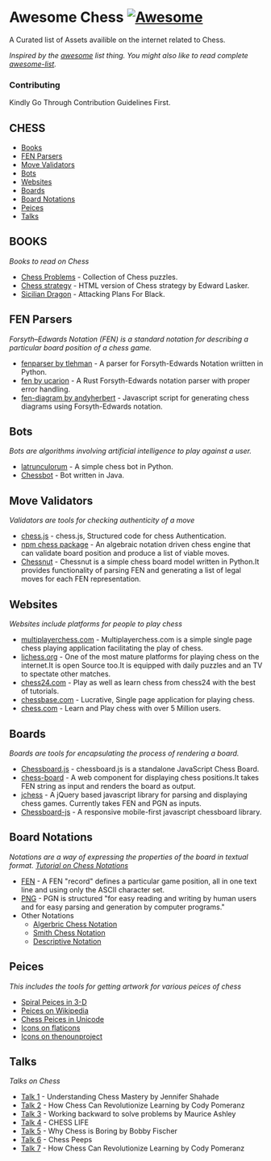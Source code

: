 # Awesome Chess [![Awesome](https://cdn.rawgit.com/sindresorhus/awesome/d7305f38d29fed78fa85652e3a63e154dd8e8829/media/badge.svg)](https://github.com/sindresorhus/awesome)

A Curated list of Assets availible on the internet related to Chess.

*Inspired by the [awesome](https://github.com/sindresorhus/awesome) list thing. You might also like to read complete [awesome-list](https://github.com/sindresorhus/awesome).*

### Contributing
Kindly Go Through Contribution Guidelines First.

CHESS
---
 - [Books](#books)
 - [FEN Parsers](#fen-parsers)
 - [Move Validators](#move-validators)
 - [Bots](#bots)
 - [Websites](#websites)
 - [Boards](#boards)
 - [Board Notations](#board-notations)
 - [Peices](#peices)
 - [Talks](#talks)

BOOKS
---
*Books to read on Chess*

 - [Chess Problems](https://kairavacademydotcom.files.wordpress.com/2013/06/john-thursby-75-chess-problems.pdf) - Collection of Chess puzzles.
 - [Chess strategy](http://www.gutenberg.org/cache/epub/5614/pg5614-images.html) - HTML version of Chess strategy by Edward Lasker.
 - [Sicilian Dragon](http://www.chesscity.com/PDF/Sicilian_Dragon_Black_Attacks_ssd.pdf) - Attacking Plans For Black.

FEN Parsers
---
*Forsyth–Edwards Notation (FEN) is a standard notation for describing a particular board position of a chess game.*

 - [fenparser by tlehman](https://github.com/tlehman/fenparser) - A parser for Forsyth-Edwards Notation wriitten in Python.
 - [fen by ucarion](https://github.com/ucarion/fen) - A Rust Forsyth-Edwards notation parser with proper error handling.
 - [fen-diagram by andyherbert](https://github.com/andyherbert/fen-diagram) - Javascript script for generating chess diagrams using Forsyth-Edwards notation.

Bots
---
*Bots are algorithms involving artificial intelligence to play against a user.*

 - [latrunculorum](https://github.com/benwr/latrunculorum) - A simple chess bot in Python.
 - [Chessbot](https://github.com/jfabeel/Chessbot) - Bot written in Java.

Move Validators
---
*Validators are tools for checking authenticity of a move*

 - [chess.js](https://github.com/jhlywa/chess.js) - chess.js, Structured code for chess Authentication.
 - [npm chess package](https://www.npmjs.com/package/chess) - An algebraic notation driven chess engine that can validate board position and produce a list of viable moves.
 - [Chessnut](https://github.com/cgearhart/Chessnut.git) - Chessnut is a simple chess board model written in Python.It provides functionality of parsing FEN and generating a list of legal moves for each FEN representation.

Websites
---
*Websites include platforms for people to play chess*

 - [multiplayerchess.com](multiplayerchess.com) - Multiplayerchess.com is a simple single page chess playing application facilitating the play of chess.
 - [lichess.org](http://en.lichess.org/) - One of the most mature platforms for playing chess on the internet.It is open Source too.It is equipped with daily puzzles and an TV to spectate other matches. 
 - [chess24.com](https://chess24.com/en/play/chess) - Play as well as learn chess from chess24 with the best of tutorials.
 - [chessbase.com](http://play.chessbase.com/js/apps/playchess/) - Lucrative, Single page application for playing chess. 
 - [chess.com](http://www.chess.com/) - Learn and Play chess with over 5 Million users.

Boards
---
*Boards are tools for encapsulating the process of rendering a board.*

 - [Chessboard.js](https://github.com/oakmac/chessboardjs/) - chessboard.js is a standalone JavaScript Chess Board.
 - [chess-board](https://github.com/laat/chess-board) - A web component for displaying chess positions.It takes FEN string as input and renders the board as output.
 - [jchess](https://github.com/bmarini/jchess) - A jQuery based javascript library for parsing and displaying chess games. Currently takes FEN and PGN as inputs.
 - [Chessboard-js](https://github.com/caustique/chessboard-js) - A responsive mobile-first javascript chessboard library.

Board Notations
---
*Notations are a way of expressing the properties of the board in textual format. [Tutorial on Chess Notations](http://chess.eusa.ed.ac.uk/Chess/Rules/notation.html)*

 - [FEN](https://en.wikipedia.org/wiki/Forsyth%E2%80%93Edwards_Notation) - A FEN "record" defines a particular game position, all in one text line and using only the ASCII character set.
 - [PNG](http://www6.chessclub.com/help/PGN-spec) - PGN is structured "for easy reading and writing by human users and for easy parsing and generation by computer programs." 
 - Other Notations
 	- [Algerbric Chess Notation](https://en.wikipedia.org/wiki/Algebraic_notation_(chess))
 	- [Smith Chess Notation](http://www6.chessclub.com/chessviewer/smith.html)
 	- [Descriptive Notation](https://en.wikipedia.org/wiki/Descriptive_notation)

Peices
---
*This includes the tools for getting artwork for various peices of chess*

 - [Spiral Peices in 3-D](https://www.thingiverse.com/thing:470700)
 - [Peices on Wikipedia](https://commons.wikimedia.org/wiki/Category:PNG_chess_pieces/Standard_transparent)
 - [Chess Peices in Unicode](https://en.wikipedia.org/wiki/Chess_symbols_in_Unicode)
 - [Icons on flaticons](http://www.flaticon.com/search/chess)
 - [Icons on thenounproject](https://thenounproject.com/search/?q=chess)

Talks
---
*Talks on Chess*
 
 - [Talk 1](https://www.youtube.com/watch?v=fPopQaY7Og4) - Understanding Chess Mastery by Jennifer Shahade
 - [Talk 2](https://www.youtube.com/watch?v=A3yDvM8aplY) - How Chess Can Revolutionize Learning by Cody Pomeranz
 - [Talk 3](https://www.youtube.com/watch?v=v34NqCbAA1c) - Working backward to solve problems by Maurice Ashley
 - [Talk 4](https://www.youtube.com/watch?v=lgCSo1Txw3c) - CHESS LIFE 
 - [Talk 5](https://www.youtube.com/watch?v=7EuxVOgrEig) - Why Chess is Boring by Bobby Fischer
 - [Talk 6](https://www.youtube.com/watch?v=p027ysBt0_M) - Chess Peeps
 - [Talk 7](https://www.youtube.com/watch?v=A3yDvM8aplY) - How Chess Can Revolutionize Learning by Cody Pomeranz